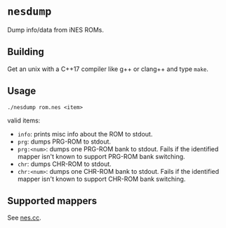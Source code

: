 # `nesdump`

Dump info/data from iNES ROMs.

## Building

Get an unix with a C++17 compiler like g++ or clang++ and type `make`.

## Usage

    ./nesdump rom.nes <item>

valid items:

- `info`: prints misc info about the ROM to stdout.
- `prg`: dumps PRG-ROM to stdout.
- `prg:<num>`: dumps one PRG-ROM bank to stdout. Fails if the identified mapper isn't known to support PRG-ROM bank switching.
- `chr`: dumps CHR-ROM to stdout.
- `chr:<num>`: dumps one CHR-ROM bank to stdout. Fails if the identified mapper isn't known to support CHR-ROM bank switching.

## Supported mappers

See [nes.cc](./nes.cc).
